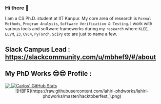 ### Hi there 👋

I am a CS Ph.D. student at IIT Kanpur. My core area of research is `Formal Methods`, `Program Analysis`, `Software Verification & Testing`. I work with various tools
and software frameworks during my `research` where `KLEE`, `LLVM`, `Z3`, `CVC4`, `PyTorch`, `SciPy` etc are just to name a few. 

## Slack Campus Lead : https://slackcommunity.com/u/mbhef9/#/about 

## My PhD Works 😎😎 Profile :
<a href="https://github.com/lahiri-phdworks/lahiri-phdworks/">
  <img align="center" src="https://github-readme-stats.vercel.app/api/top-langs/?username=lahiri-phdworks&hide=java,html&title_color=ffffff&text_color=c9cacc&icon_color=2bbc8a&bg_color=1d1f21" />
</a>
<a href="https://github.com/lahiri-phdworks/lahiri-phdworks/">
  <img align="center" src="https://github-readme-stats.vercel.app/api?username=lahiri-phdworks&show_icons=true&line_height=27&count_private=true&title_color=ffffff&text_color=c9cacc&icon_color=2bbc8a&bg_color=1d1f21" alt="Carlos' GitHub Stats" />
</a>

<div align="center">
![HBFR](https://raw.githubusercontent.com/lahiri-phdworks/lahiri-phdworks/master/hacktoberfest_1.png)
</div>
